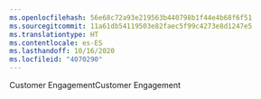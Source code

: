 ```yaml
---
ms.openlocfilehash: 56e68c72a93e219563b440798b1f44e4b68f6f51
ms.sourcegitcommit: 11a61db54119503e82faec5f99c4273e8d1247e5
ms.translationtype: HT
ms.contentlocale: es-ES
ms.lasthandoff: 10/16/2020
ms.locfileid: "4070290"
---
```

<span data-ttu-id="2c9e5-101">Customer Engagement</span><span class="sxs-lookup"><span data-stu-id="2c9e5-101">Customer Engagement</span></span>
